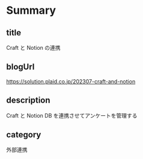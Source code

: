 # Summary

## title

Craft と Notion の連携

## blogUrl

https://solution.plaid.co.jp/202307-craft-and-notion

## description

Craft と Notion DB を連携させてアンケートを管理する

## category

外部連携

